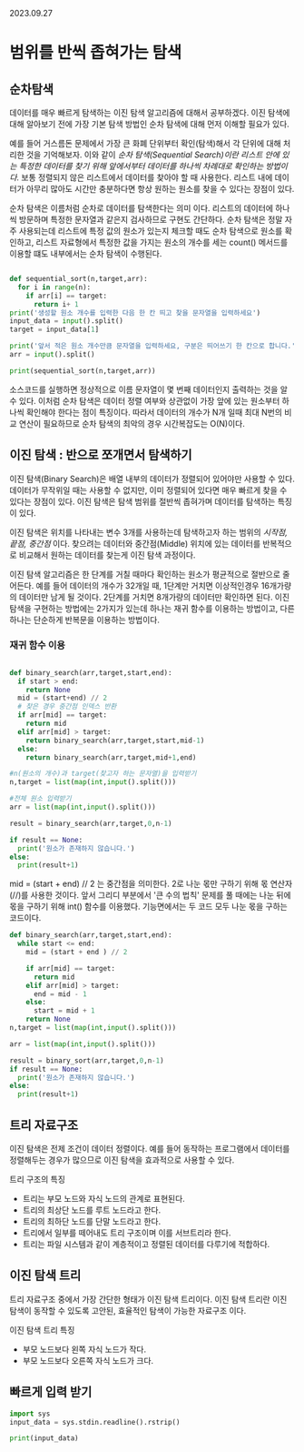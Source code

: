 2023.09.27

# 범위를 반씩 좁혀가는 탐색

## 순차탐색

데이터를 매우 빠르게 탐색하는 이진 탐색 알고리즘에 대해서 공부하겠다.
이진 탐색에 대해 알아보기 전에 가장 기본 탐색 방법인 순차 탐색에 대해 먼저 이해할 필요가 있다.

예를 들어 거스름돈 문제에서 가장 큰 화폐 단위부터 확인(탐색)해서 각 단위에 대해 처리한 것을 기억해보자.
이와 같이 _순차 탐색(Sequential Search)이란 리스트 안에 있는 특정한 데이터를 찾기 위해 앞에서부터 데이터를 하나씩 차례대로 확인하는 방법이다._
보통 정렬되지 않은 리스트에서 데이터를 찾아야 할 때 사용한다. 리스트 내에 데이터가 아무리 많아도 시간만 충분하다면 항상 원하는 원소를 찾을 수 있다는 장점이 있다.

순차 탐색은 이름처럼 순차로 데이터를 탐색한다는 의미 이다. 리스트의 데이터에 하나씩 방문하며 특정한 문자열과 같은지 검사하므로 구현도 간단하다.
순차 탐색은 정말 자주 사용되는데 리스트에 특정 값의 원소가 있는지 체크할 때도 순차 탐색으로 원소를 확인하고, 리스트 자료형에서 특정한 값을 가지는 원소의 개수를 세는 count() 메서드를 이용할 떄도 내부에서는 순차 탐색이 수행된다.

```py

def sequential_sort(n,target,arr):
  for i in range(n):
    if arr[i] == target:
      return i+ 1
print('생성할 원소 개수를 입력한 다음 한 칸 띄고 찾을 문자열을 입력하세요')
input_data = input().split()
target = input_data[1]

print('앞서 적은 원소 개수만큼 문자열을 입력하세요, 구분은 띄어쓰기 한 칸으로 합니다.')
arr = input().split()

print(sequential_sort(n,target,arr))

```

소스코드를 실행하면 정상적으로 이름 문자열이 몇 번째 데이터인지 출력하는 것을 알 수 있다.
이처럼 순차 탐색은 데이터 정렬 여부와 상관없이 가장 앞에 있는 원소부터 하나씩 확인해야 한다는 점이 특징이다.
따라서 데이터의 개수가 N개 일때 최대 N번의 비교 연산이 필요하므로 순차 탐색의 최악의 경우 시간복잡도는 O(N)이다.

## 이진 탐색 : 반으로 쪼개면서 탐색하기

이진 탐색(Binary Search)은 배열 내부의 데이터가 정렬되어 있어야만 사용할 수 있다.
데이터가 무작위일 때는 사용할 수 없지만, 이미 정렬되어 있다면 매우 빠르게 찾을 수 있다는 장점이 있다.
이진 탐색은 탐색 범위를 절반씩 좁혀가며 데이터를 탐색하는 특징이 있다.

이진 탐색은 위치를 나타내는 변수 3개를 사용하는데 탐색하고자 하는 범위의 _시작점, 끝점, 중간점_ 이다.
찾으려는 데이터와 중간점(Middle) 위치에 있는 데이터를 반복적으로 비교해서 원하는 데이터를 찾는게 이진 탐색 과정이다.

이진 탐색 알고리즘은 한 단계를 거칠 때마다 확인하는 원소가 평균적으로 절반으로 줄어든다. 예를 들어 데이터의 개수가 32개일 때, 1단계만 거치면 이상적인경우 16개가량의 데이터만 남게 될 것이다. 2단계를 거치면 8개가량의 데이터만 확인하면 된다.
이진 탐색을 구현하는 방법에는 2가지가 있는데 하나는 재귀 함수를 이용하는 방법이고, 다른 하나는 단순하게 반복문을 이용하는 방법이다.

### 재귀 함수 이용

```py

def binary_search(arr,target,start,end):
  if start > end:
    return None
  mid = (start+end) // 2
  # 찾은 경우 중간점 인덱스 반환
  if arr[mid] == target:
    return mid
  elif arr[mid] > target:
    return binary_search(arr,target,start,mid-1)
  else:
    return binary_search(arr,target,mid+1,end)

#n(원소의 개수)과 target(찾고자 하는 문자열)을 입력받기
n,target = list(map(int,input().split()))

#전체 원소 입력받기
arr = list(map(int,input().split()))

result = binary_search(arr,target,0,n-1)

if result == None:
  print('원소가 존재하지 않습니다.')
else:
  print(result+1)

```

mid = (start + end) // 2 는 중간점을 의미한다. 2로 나눈 몫만 구하기 위해 몫 연산자(//)를 사용한 것이다.
앞서 그리디 부분에서 '큰 수의 법칙' 문제를 풀 때에는 나눈 뒤에 몫을 구하기 위해 int() 함수를 이용했다. 기능면에서는 두 코드 모두 나눈 몫을 구하는 코드이다.

```py
def binary_search(arr,target,start,end):
  while start <= end:
    mid = (start + end ) // 2

    if arr[mid] == target:
      return mid
    elif arr[mid] > target:
      end = mid - 1
    else:
      start = mid + 1
    return None
n,target = list(map(int,input().split()))

arr = list(map(int,input().split()))

result = binary_sort(arr,target,0,n-1)
if result == None:
  print('원소가 존재하지 않습니다.')
else:
  print(result+1)
```

## 트리 자료구조

이진 탐색은 전제 조건이 데이터 정렬이다.
예를 들어 동작하는 프로그램에서 데이터를 정렬해두는 경우가 많으므로 이진 탐색을 효과적으로 사용할 수 있다.

트리 구조의 특징

- 트리는 부모 노드와 자식 노드의 관계로 표현된다.
- 트리의 최상단 노드를 루트 노드라고 한다.
- 트리의 최하단 노드를 단말 노드라고 한다.
- 트리에서 일부를 떼어내도 트리 구조이며 이를 서브트리라 한다.
- 트리는 파일 시스템과 같이 계층적이고 정렬된 데이터를 다루기에 적합하다.

## 이진 탐색 트리

트리 자료구조 중에서 가장 간단한 형태가 이진 탐색 트리이다. 이진 탐색 트리란 이진 탐색이 동작할 수 있도록 고안된, 효율적인 탐색이 가능한 자료구조 이다.

이진 탐색 트리 특징

- 부모 노드보다 왼쪽 자식 노드가 작다.
- 부모 노드보다 오른쪽 자식 노드가 크다.

## 빠르게 입력 받기

```py
import sys
input_data = sys.stdin.readline().rstrip()

print(input_data)

```
